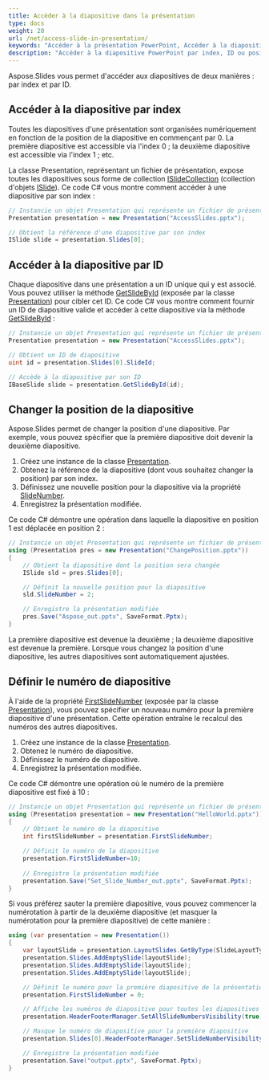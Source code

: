 ```yaml
---
title: Accéder à la diapositive dans la présentation
type: docs
weight: 20
url: /net/access-slide-in-presentation/
keywords: "Accéder à la présentation PowerPoint, Accéder à la diapositive, Modifier les propriétés de la diapositive, Changer la position de la diapositive, Définir le numéro de diapositive, index, ID, position C#, Csharp, .NET, Aspose.Slides"
description: "Accéder à la diapositive PowerPoint par index, ID ou position en C# ou .NET. Modifier les propriétés de la diapositive"
---
```


Aspose.Slides vous permet d'accéder aux diapositives de deux manières : par index et par ID.

## **Accéder à la diapositive par index**

Toutes les diapositives d'une présentation sont organisées numériquement en fonction de la position de la diapositive en commençant par 0. La première diapositive est accessible via l'index 0 ; la deuxième diapositive est accessible via l'index 1 ; etc.

La classe Presentation, représentant un fichier de présentation, expose toutes les diapositives sous forme de collection [ISlideCollection](https://reference.aspose.com/slides/net/aspose.slides/islidecollection) (collection d'objets [ISlide](https://reference.aspose.com/slides/net/aspose.slides/islide/)). Ce code C# vous montre comment accéder à une diapositive par son index :

```c#
// Instancie un objet Presentation qui représente un fichier de présentation
Presentation presentation = new Presentation("AccessSlides.pptx");

// Obtient la référence d'une diapositive par son index
ISlide slide = presentation.Slides[0];
```

## **Accéder à la diapositive par ID**

Chaque diapositive dans une présentation a un ID unique qui y est associé. Vous pouvez utiliser la méthode [GetSlideById](https://reference.aspose.com/slides/net/aspose.slides/presentation/methods/getslidebyid) (exposée par la classe [Presentation](https://reference.aspose.com/slides/net/aspose.slides/presentation)) pour cibler cet ID. Ce code C# vous montre comment fournir un ID de diapositive valide et accéder à cette diapositive via la méthode [GetSlideById](https://reference.aspose.com/slides/net/aspose.slides/presentation/methods/getslidebyid) :

```c#
// Instancie un objet Presentation qui représente un fichier de présentation
Presentation presentation = new Presentation("AccessSlides.pptx");

// Obtient un ID de diapositive
uint id = presentation.Slides[0].SlideId;

// Accède à la diapositive par son ID
IBaseSlide slide = presentation.GetSlideById(id);
```

## **Changer la position de la diapositive**
Aspose.Slides permet de changer la position d'une diapositive. Par exemple, vous pouvez spécifier que la première diapositive doit devenir la deuxième diapositive.

1. Créez une instance de la classe [Presentation](https://reference.aspose.com/slides/net/aspose.slides/presentation).
1. Obtenez la référence de la diapositive (dont vous souhaitez changer la position) par son index.
1. Définissez une nouvelle position pour la diapositive via la propriété [SlideNumber](https://reference.aspose.com/slides/net/aspose.slides/islide/slidenumber/).
1. Enregistrez la présentation modifiée.

Ce code C# démontre une opération dans laquelle la diapositive en position 1 est déplacée en position 2 :

```c#
// Instancie un objet Presentation qui représente un fichier de présentation
using (Presentation pres = new Presentation("ChangePosition.pptx"))
{
    // Obtient la diapositive dont la position sera changée
    ISlide sld = pres.Slides[0];

    // Définit la nouvelle position pour la diapositive
    sld.SlideNumber = 2;

    // Enregistre la présentation modifiée
    pres.Save("Aspose_out.pptx", SaveFormat.Pptx);
}
```

La première diapositive est devenue la deuxième ; la deuxième diapositive est devenue la première. Lorsque vous changez la position d'une diapositive, les autres diapositives sont automatiquement ajustées.

## **Définir le numéro de diapositive**
À l'aide de la propriété [FirstSlideNumber](https://reference.aspose.com/slides/net/aspose.slides/presentation/firstslidenumber/) (exposée par la classe [Presentation](https://reference.aspose.com/slides/net/aspose.slides/presentation)), vous pouvez spécifier un nouveau numéro pour la première diapositive d'une présentation. Cette opération entraîne le recalcul des numéros des autres diapositives.

1. Créez une instance de la classe [Presentation](https://reference.aspose.com/slides/net/aspose.slides/presentation).
1. Obtenez le numéro de diapositive.
1. Définissez le numéro de diapositive.
1. Enregistrez la présentation modifiée.

Ce code C# démontre une opération où le numéro de la première diapositive est fixé à 10 :

```c#
// Instancie un objet Presentation qui représente un fichier de présentation
using (Presentation presentation = new Presentation("HelloWorld.pptx"))
{
    // Obtient le numéro de la diapositive
    int firstSlideNumber = presentation.FirstSlideNumber;

    // Définit le numéro de la diapositive
    presentation.FirstSlideNumber=10;
    
    // Enregistre la présentation modifiée
    presentation.Save("Set_Slide_Number_out.pptx", SaveFormat.Pptx);
}
```

Si vous préférez sauter la première diapositive, vous pouvez commencer la numérotation à partir de la deuxième diapositive (et masquer la numérotation pour la première diapositive) de cette manière :

```c#
using (var presentation = new Presentation())
{
    var layoutSlide = presentation.LayoutSlides.GetByType(SlideLayoutType.Blank);
    presentation.Slides.AddEmptySlide(layoutSlide);
    presentation.Slides.AddEmptySlide(layoutSlide);
    presentation.Slides.AddEmptySlide(layoutSlide);

    // Définit le numéro pour la première diapositive de la présentation
    presentation.FirstSlideNumber = 0;

    // Affiche les numéros de diapositive pour toutes les diapositives
    presentation.HeaderFooterManager.SetAllSlideNumbersVisibility(true);

    // Masque le numéro de diapositive pour la première diapositive
    presentation.Slides[0].HeaderFooterManager.SetSlideNumberVisibility(false);

    // Enregistre la présentation modifiée
    presentation.Save("output.pptx", SaveFormat.Pptx);
}
```